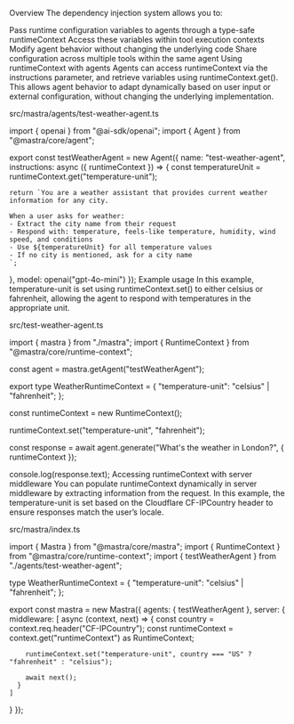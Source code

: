 Overview
The dependency injection system allows you to:

Pass runtime configuration variables to agents through a type-safe runtimeContext
Access these variables within tool execution contexts
Modify agent behavior without changing the underlying code
Share configuration across multiple tools within the same agent
Using runtimeContext with agents
Agents can access runtimeContext via the instructions parameter, and retrieve variables using runtimeContext.get(). This allows agent behavior to adapt dynamically based on user input or external configuration, without changing the underlying implementation.

src/mastra/agents/test-weather-agent.ts

import { openai } from "@ai-sdk/openai";
import { Agent } from "@mastra/core/agent";
 
export const testWeatherAgent = new Agent({
  name: "test-weather-agent",
  instructions: async ({ runtimeContext }) => {
    const temperatureUnit = runtimeContext.get("temperature-unit");
 
    return `You are a weather assistant that provides current weather information for any city.
 
    When a user asks for weather:
    - Extract the city name from their request
    - Respond with: temperature, feels-like temperature, humidity, wind speed, and conditions
    - Use ${temperatureUnit} for all temperature values
    - If no city is mentioned, ask for a city name
    `;
  },
  model: openai("gpt-4o-mini")
});
Example usage
In this example, temperature-unit is set using runtimeContext.set() to either celsius or fahrenheit, allowing the agent to respond with temperatures in the appropriate unit.

src/test-weather-agent.ts

import { mastra } from "./mastra";
import { RuntimeContext } from "@mastra/core/runtime-context";
 
const agent = mastra.getAgent("testWeatherAgent");
 
export type WeatherRuntimeContext = {
  "temperature-unit": "celsius" | "fahrenheit";
};
 
const runtimeContext = new RuntimeContext<WeatherRuntimeContext>();
 
runtimeContext.set("temperature-unit", "fahrenheit");
 
const response = await agent.generate("What's the weather in London?", {
  runtimeContext
});
 
console.log(response.text);
Accessing runtimeContext with server middleware
You can populate runtimeContext dynamically in server middleware by extracting information from the request. In this example, the temperature-unit is set based on the Cloudflare CF-IPCountry header to ensure responses match the user’s locale.

src/mastra/index.ts

import { Mastra } from "@mastra/core/mastra";
import { RuntimeContext } from "@mastra/core/runtime-context";
import { testWeatherAgent } from "./agents/test-weather-agent";
 
type WeatherRuntimeContext = {
  "temperature-unit": "celsius" | "fahrenheit";
};
 
export const mastra = new Mastra({
  agents: { testWeatherAgent },
  server: {
    middleware: [
      async (context, next) => {
        const country = context.req.header("CF-IPCountry");
        const runtimeContext = context.get("runtimeContext") as RuntimeContext<WeatherRuntimeContext>;
 
        runtimeContext.set("temperature-unit", country === "US" ? "fahrenheit" : "celsius");
 
        await next();
      }
    ]
  }
});